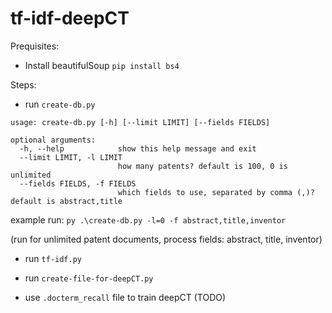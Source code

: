 # tf-idf-deepCT

Prequisites:

- Install beautifulSoup `pip install bs4`

Steps:

- run `create-db.py`
```
usage: create-db.py [-h] [--limit LIMIT] [--fields FIELDS]

optional arguments:
  -h, --help            show this help message and exit
  --limit LIMIT, -l LIMIT
                        how many patents? default is 100, 0 is unlimited
  --fields FIELDS, -f FIELDS
                        which fields to use, separated by comma (,)? default is abstract,title
```

example run: `py .\create-db.py -l=0 -f abstract,title,inventor`

(run for unlimited patent documents, process fields: abstract, title, inventor)

- run `tf-idf.py`

- run `create-file-for-deepCT.py`

- use `.docterm_recall` file to train deepCT (TODO)
